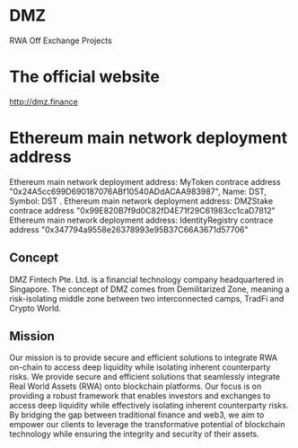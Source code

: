 # DMZ
RWA Off Exchange Projects

# The official website
http://dmz.finance

# Ethereum main network deployment address
Ethereum main network deployment address: MyToken contrace address "0x24A5cc699D690187076ABf10540ADdACAA983987", Name: DST, Symbol: DST .
Ethereum main network deployment address: DMZStake contrace address "0x99E820B7f9d0C82fD4E71f29C61983cc1caD7812"
Ethereum main network deployment address: IdentityRegistry contrace address "0x347794a9558e26378993e95B37C66A3671d57706"

## Concept
DMZ Fintech Pte. Ltd. is a financial technology company headquartered in Singapore.
The concept of DMZ comes from Demilitarized Zone, meaning a risk-isolating middle zone between two interconnected camps, TradFi and Crypto World.

## Mission
Our mission is to provide secure and efficient solutions to integrate RWA on-chain to access deep liquidity while isolating inherent counterparty risks.
We provide secure and efficient solutions that seamlessly integrate Real World Assets (RWA) onto blockchain platforms. Our focus is on providing a robust framework that enables investors and exchanges to access deep liquidity while effectively isolating inherent counterparty risks. By bridging the gap between traditional finance and web3, we aim to empower our clients to leverage the transformative potential of blockchain technology while ensuring the integrity and security of their assets.
